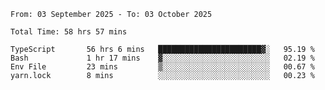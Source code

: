 <!--START_SECTION:waka-->

```abap
From: 03 September 2025 - To: 03 October 2025

Total Time: 58 hrs 57 mins

TypeScript       56 hrs 6 mins   ███████████████████████▓░   95.19 %
Bash             1 hr 17 mins    ▓░░░░░░░░░░░░░░░░░░░░░░░░   02.19 %
Env File         23 mins         ▒░░░░░░░░░░░░░░░░░░░░░░░░   00.67 %
yarn.lock        8 mins          ░░░░░░░░░░░░░░░░░░░░░░░░░   00.23 %
```

<!--END_SECTION:waka-->
